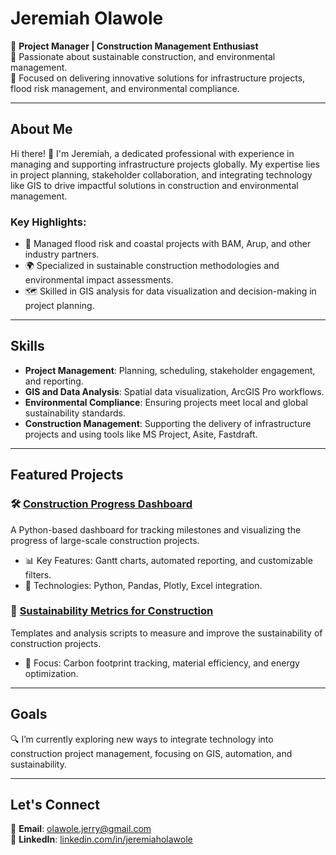 # Jeremiah Olawole  
🚧 **Project Manager | Construction Management Enthusiast**  
🌱 Passionate about sustainable construction, and environmental management.  
🎯 Focused on delivering innovative solutions for infrastructure projects, flood risk management, and environmental compliance.

---

## About Me  
Hi there! 👋 I'm Jeremiah, a dedicated professional with experience in managing and supporting infrastructure projects globally. My expertise lies in project planning, stakeholder collaboration, and integrating technology like GIS to drive impactful solutions in construction and environmental management.  

### Key Highlights:  
- 🔨 Managed flood risk and coastal projects with BAM, Arup, and other industry partners.  
- 🌍 Specialized in sustainable construction methodologies and environmental impact assessments.  
- 🗺️ Skilled in GIS analysis for data visualization and decision-making in project planning.

---

## Skills  
- **Project Management**: Planning, scheduling, stakeholder engagement, and reporting.  
- **GIS and Data Analysis**: Spatial data visualization, ArcGIS Pro workflows.  
- **Environmental Compliance**: Ensuring projects meet local and global sustainability standards.  
- **Construction Management**: Supporting the delivery of infrastructure projects and using tools like MS Project, Asite, Fastdraft.

---

## Featured Projects  
### 🛠️ [Construction Progress Dashboard](https://github.com/yourrepo)  
A Python-based dashboard for tracking milestones and visualizing the progress of large-scale construction projects.  
- 📊 Key Features: Gantt charts, automated reporting, and customizable filters.  
- 🚀 Technologies: Python, Pandas, Plotly, Excel integration.

### 🌱 [Sustainability Metrics for Construction](https://github.com/yourrepo)  
Templates and analysis scripts to measure and improve the sustainability of construction projects.  
- 🌟 Focus: Carbon footprint tracking, material efficiency, and energy optimization.

---

## Goals  
🔍 I’m currently exploring new ways to integrate technology into construction project management, focusing on GIS, automation, and sustainability.  

---

## Let's Connect  
📧 **Email**: [olawole.jerry@gmail.com](mailto:olawole.jerry@gmail.com)  
🔗 **LinkedIn**: [linkedin.com/in/jeremiaholawole](https://www.linkedin.com/in/jeremiah-o-ab1026a0/)  
